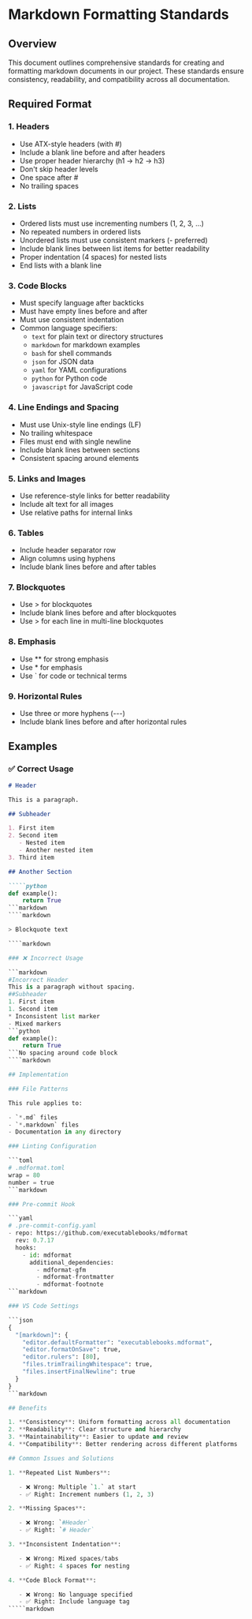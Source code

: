 # Markdown Formatting Standards

## Overview

This document outlines comprehensive standards for creating and formatting
markdown documents in our project. These standards ensure consistency,
readability, and compatibility across all documentation.

## Required Format

### 1. Headers

- Use ATX-style headers (with #)
- Include a blank line before and after headers
- Use proper header hierarchy (h1 -> h2 -> h3)
- Don't skip header levels
- One space after #
- No trailing spaces

### 2. Lists

- Ordered lists must use incrementing numbers (1, 2, 3, ...)
- No repeated numbers in ordered lists
- Unordered lists must use consistent markers (- preferred)
- Include blank lines between list items for better readability
- Proper indentation (4 spaces) for nested lists
- End lists with a blank line

### 3. Code Blocks

- Must specify language after backticks
- Must have empty lines before and after
- Must use consistent indentation
- Common language specifiers:
  - `text` for plain text or directory structures
  - `markdown` for markdown examples
  - `bash` for shell commands
  - `json` for JSON data
  - `yaml` for YAML configurations
  - `python` for Python code
  - `javascript` for JavaScript code

### 4. Line Endings and Spacing

- Must use Unix-style line endings (LF)
- No trailing whitespace
- Files must end with single newline
- Include blank lines between sections
- Consistent spacing around elements

### 5. Links and Images

- Use reference-style links for better readability
- Include alt text for all images
- Use relative paths for internal links

### 6. Tables

- Include header separator row
- Align columns using hyphens
- Include blank lines before and after tables

### 7. Blockquotes

- Use > for blockquotes
- Include blank lines before and after blockquotes
- Use > for each line in multi-line blockquotes

### 8. Emphasis

- Use \*\* for strong emphasis
- Use * for emphasis
- Use \` for code or technical terms

### 9. Horizontal Rules

- Use three or more hyphens (---)
- Include blank lines before and after horizontal rules

## Examples

### ✅ Correct Usage

``````markdown
# Header

This is a paragraph.

## Subheader

1. First item
2. Second item
   - Nested item
   - Another nested item
3. Third item

## Another Section

`````python
def example():
    return True
```markdown
````markdown

> Blockquote text

````markdown

### ❌ Incorrect Usage

```markdown
#Incorrect Header
This is a paragraph without spacing.
##Subheader
1. First item
1. Second item
* Inconsistent list marker
- Mixed markers
```python
def example():
    return True
```No spacing around code block
````markdown

## Implementation

### File Patterns

This rule applies to:

- `*.md` files
- `*.markdown` files
- Documentation in any directory

### Linting Configuration

```toml
# .mdformat.toml
wrap = 80
number = true
```markdown

### Pre-commit Hook

```yaml
# .pre-commit-config.yaml
- repo: https://github.com/executablebooks/mdformat
  rev: 0.7.17
  hooks:
    - id: mdformat
      additional_dependencies:
        - mdformat-gfm
        - mdformat-frontmatter
        - mdformat-footnote
```markdown

### VS Code Settings

```json
{
  "[markdown]": {
    "editor.defaultFormatter": "executablebooks.mdformat",
    "editor.formatOnSave": true,
    "editor.rulers": [80],
    "files.trimTrailingWhitespace": true,
    "files.insertFinalNewline": true
  }
}
```markdown

## Benefits

1. **Consistency**: Uniform formatting across all documentation
2. **Readability**: Clear structure and hierarchy
3. **Maintainability**: Easier to update and review
4. **Compatibility**: Better rendering across different platforms

## Common Issues and Solutions

1. **Repeated List Numbers**:

   - ❌ Wrong: Multiple `1.` at start
   - ✅ Right: Increment numbers (1, 2, 3)

2. **Missing Spaces**:

   - ❌ Wrong: `#Header`
   - ✅ Right: `# Header`

3. **Inconsistent Indentation**:

   - ❌ Wrong: Mixed spaces/tabs
   - ✅ Right: 4 spaces for nesting

4. **Code Block Format**:

   - ❌ Wrong: No language specified
   - ✅ Right: Include language tag
`````markdown
``````
